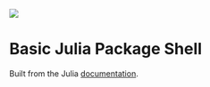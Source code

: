 ![](https://travis-ci.org/JestonBlu/julia_pkg.svg?branch=master)

# Basic Julia Package Shell

Built from the Julia [documentation](https://julialang.github.io/Pkg.jl/v1/creating-packages/index.html).
